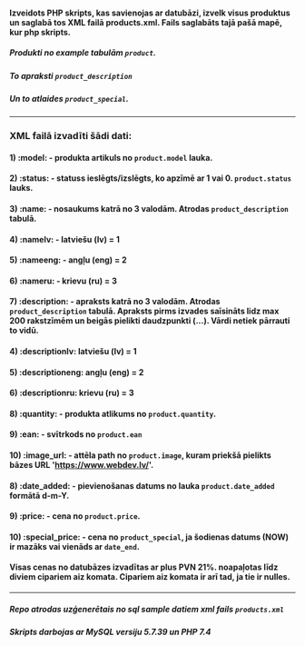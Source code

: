 #### Izveidots PHP skripts, kas savienojas ar datubāzi, izvelk visus produktus un saglabā tos XML failā products.xml. Fails saglabāts tajā pašā mapē, kur php skripts.
##### Produkti no example tabulām `product`. 
##### To apraksti `product_description` 
##### Un to atlaides `product_special`.

---

### XML failā izvadīti šādi dati:
#### 1) :model: - produkta artikuls no `product.model` lauka.
#### 2) :status: - statuss ieslēgts/izslēgts, ko apzīmē ar 1 vai 0. `product.status` lauks.
#### 3) :name: - nosaukums katrā no 3 valodām. Atrodas `product_description` tabulā.
#### 4) :namelv: - latviešu (lv) = 1
#### 5) :nameeng: - angļu (eng) = 2
#### 6) :nameru: - krievu (ru) = 3
#### 7) :description: - apraksts katrā no 3 valodām. Atrodas `product_description` tabulā. Apraksts pirms izvades saīsināts lidz max 200 rakstzīmēm un beigās pielikti daudzpunkti (...). Vārdi netiek pārrauti to vidū.
#### 4) :descriptionlv: latviešu (lv) = 1
#### 5) :descriptioneng: angļu (eng) = 2
#### 6) :descriptionru: krievu (ru) = 3
#### 8) :quantity: - produkta atlikums no `product.quantity`.
#### 9) :ean: - svītrkods no `product.ean`
#### 10) :image_url: - attēla path no `product.image`, kuram priekšā pielikts bāzes URL 'https://www.webdev.lv/'.
#### 8) :date_added: - pievienošanas datums no lauka `product.date_added` formātā d-m-Y.
#### 9) :price: - cena no `product.price`.
#### 10) :special_price: - cena no `product_special`, ja šodienas datums (NOW) ir mazāks vai vienāds ar `date_end`.

#### Visas cenas no datubāzes izvadītas ar plus PVN 21%. noapaļotas līdz diviem cipariem aiz komata. Cipariem aiz komata ir arī tad, ja tie ir nulles.

---

##### Repo atrodas uzģenerētais no sql sample datiem xml fails `products.xml` 
##### Skripts darbojas ar MySQL versiju 5.7.39 un PHP 7.4
